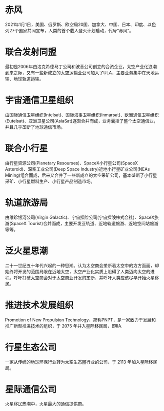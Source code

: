 # 赤风
2021年1月1日，美国、俄罗斯、欧空局20国、加拿大、中国、日本、印度、以色列27个国家共同宣布，人类的首个载人登火计划启动，代号“赤风”。

# 联合发射同盟
最初是2006年由洛克希德马丁公司和波音公司创立的合资企业，太空产业化浪潮到来之际，又有一些新成立的太空运输业公司加入了ULA，主要业务集中在天地运输、地球轨道运输。

# 宇宙通信卫星组织
由国际通信卫星组织(Intelsat)、国际海事卫星组织(Inmarsat)、欧洲通信卫星组织(Eutelsat)、亚洲卫星公司(AsiaSat)逐渐合并而成，业务囊括了整个太空通信业，并且几乎垄断了地球通信市场。

# 联合小行星
由行星资源公司(Planetary Resourses)、SpaceX小行星公司(SpaceX Asteroid)、深空工业公司(Deep Space Industry)近地小行星矿业公司(NEAs Mining)组合而成，后来又合并了一些新成立的太空采矿公司，基本垄断了小行星采矿、小行星燃料生产、小行星产品制造市场。

# 轨道旅游局
由维珍银河公司(Virgin Galactic)、宇宙探险公司(宇宙探険株式会社)、SpaceX旅游(SpaceX Tourist)合并而成，主要开发亚轨道、近地轨道旅游、近地空间站旅游等等。

# 泛火星思潮
二十一世纪五十年代兴起的一种思潮。认为太空商会垄断着太空中的方方面面，却始终将开发的范围局限在近地太空，太空产业化实质上阻碍了人类迈向太空的进程。呼吁打破太空商会对于太空商业开发的垄断，并呼吁人类应该尽早开始火星移民。

# 推进技术发展组织
Promotion of New Propulsion Technology，简称PNPT，是一家致力于发展和推广新型推进技术的组织，于 2075 年并入星际移民局，即IIA.

# 行星生态公司
一家从传统的地球环保行业转为太空生态圈行业的公司，于 2113 年加入星际移民局。

# 星际通信公司
火星移民热潮中，火星最大的通信提供商。
